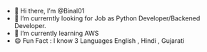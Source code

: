 - 👋 Hi there, I’m @Binal01 
- 👀 I’m currerntly looking for Job as Python Developer/Backened Developer.
- 🌱 I’m currently learning AWS  
- 😄 Fun Fact : I know 3 Languages English , Hindi , Gujarati


